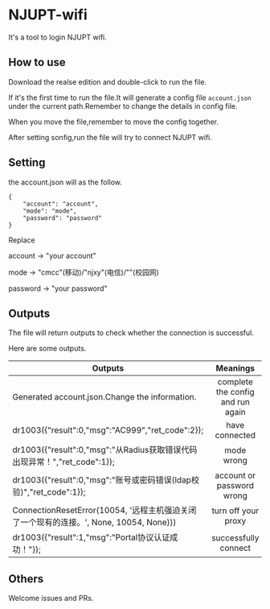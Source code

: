 # NJUPT-wifi

It's a tool to login NJUPT wifi.

## How to use

Download the realse edition and double-click to run the file.

If it's the first time to run the file.It will generate a config file `account.json` under the current path.Remember to change the details in config file.

When you move the file,remember to move the config together.

After setting sonfig,run the file will try to connect NJUPT wifi.

## Setting

the account.json will as the follow.

```
{
    "account": "account",
    "mode": "mode",
    "password": "password"
}
```

Replace

account → "your account"

mode → "cmcc"(移动)/"njxy"(电信)/""(校园网)

password → "your password"

## Outputs

The file will return outputs to check whether the connection is successful.

Here are some outputs.

| Outputs                                                                                |             Meanings             | Status |
| -------------------------------------------------------------------------------------- | :-------------------------------: | :----: |
| Generated account.json.Change the information.                                         | complete the config and run again |   ⭕   |
| dr1003({"result":0,"msg":"AC999","ret_code":2});                                       |          have connected          |   ❌   |
| dr1003({"result":0,"msg":"从Radius获取错误代码出现异常！","ret_code":1});              |            mode wrong            |   ❌   |
| dr1003({"result":0,"msg":"账号或密码错误(ldap校验)","ret_code":1});                    |     account or password wrong     |   ❌   |
| ConnectionResetError(10054, '远程主机强迫关闭了一个现有的连接。', None, 10054, None))) |        turn off your proxy        |   ❌   |
| dr1003({"result":1,"msg":"Portal协议认证成功！"});                                     |       successfully connect       |   ✔   |

## Others

Welcome issues and PRs.
